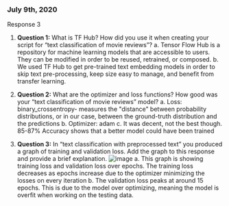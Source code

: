### July 9th, 2020

Response 3
1. **Question 1:**	What is TF Hub?  How did you use it when creating your script for “text classification of movie reviews”?
	a.	Tensor Flow Hub is a repository for machine learning models that are accessible to users. They can be modified in order to be reused, retrained, or composed.
	b.	We used TF Hub to get pre-trained text embedding models in order to skip text pre-processing, keep size easy to manage, and benefit from transfer learning. 
	
2. **Question 2:**	What are the optimizer and loss functions?  How good was your “text classification of movie reviews” model?
	a.	Loss: binary_crossentropy- measures the "distance" between probability distributions, or in our case, between the ground-truth distribution and the predictions
	b.	Optimizer: adam
	c.	It was decent, not the best though. 85-87% Accuracy shows that a better model could have been trained
	
3. **Question 3:**	In “text classification with preprocessed text” you produced a graph of training and validation loss.  Add the graph to this response and provide a brief explanation.
![image](https://user-images.githubusercontent.com/67920563/87247962-d931ae80-c424-11ea-8de1-9e1b70e6541c.png)
	a. This graph is showing training loss and validation loss over epochs. The training loss decreases as epochs increase due to the optimizer minimizing the losses on every iteration
	b. The validation loss peaks at around 15 epochs. This is due to the model over optimizing, meaning the model is overfit when working on the testing data.
 
